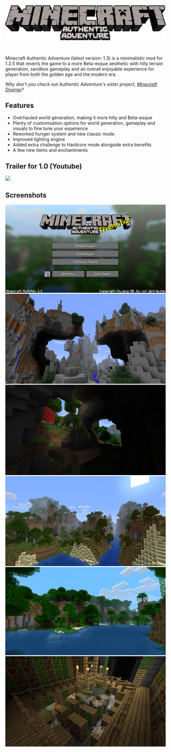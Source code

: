 <br>
<p align="center">
    <img src="authadv-logo.png">
</p>
<br>

Minecraft Authentic Adventure (latest version: 1.3) is a minimalistic mod for 1.2.5 that reverts the game to a more Beta-esque aesthetic with hilly terrain generation, sandbox gameplay and an overall enjoyable experience for player from both the golden age and the modern era.

*Why don't you check out Authentic Adventure's sister project, [Minecraft Diverge](https://github.com/BlueStaggo/MCDiverge)?*

## Features
- Overhauled world generation, making it more hilly and Beta-esque
- Plenty of customisation options for world generation, gameplay and visuals to fine tune your experience
- Reworked hunger system and new classic mode
- Improved lighting engine
- Added extra challenge to Hardcore mode alongside extra benefits
- A few new items and enchantments

## Trailer for 1.0 (Youtube)
[![](https://img.youtube.com/vi/xrIBDVWmcqs/0.jpg)](https://youtu.be/xrIBDVWmcqs)

## Screenshots
![](<img/Screenshot 2024-05-22 203352.png>)
![](img/2023-06-30_20.13.53.png)
![](img/2023-06-30_20.23.53.png)
![](img/2023-06-30_20.24.16.png)
![](img/2024-05-21_17.19.42.png)
![](img/2023-06-30_20.37.32.png)
